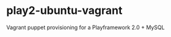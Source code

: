 play2-ubuntu-vagrant
====================

Vagrant puppet provisioning for a Playframework 2.0 + MySQL